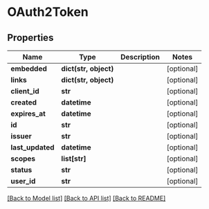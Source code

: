 # OAuth2Token

## Properties
Name | Type | Description | Notes
------------ | ------------- | ------------- | -------------
**embedded** | **dict(str, object)** |  | [optional] 
**links** | **dict(str, object)** |  | [optional] 
**client_id** | **str** |  | [optional] 
**created** | **datetime** |  | [optional] 
**expires_at** | **datetime** |  | [optional] 
**id** | **str** |  | [optional] 
**issuer** | **str** |  | [optional] 
**last_updated** | **datetime** |  | [optional] 
**scopes** | **list[str]** |  | [optional] 
**status** | **str** |  | [optional] 
**user_id** | **str** |  | [optional] 

[[Back to Model list]](../README.md#documentation-for-models) [[Back to API list]](../README.md#documentation-for-api-endpoints) [[Back to README]](../README.md)

